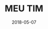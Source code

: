---
title: MEU TIM
description: TIM is the largest Italian telecommunications service provider, with a turnover of over 18 billion a year. I collaborated with them in the restyling of the MyTIM app for Brazil country.
client: TIM
skills:
  - User Interface
  - Interaction Design
date: 2018-05-07
finished: true
layout: work
permalink: false
---